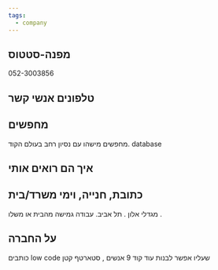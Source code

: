 ```yaml
---
tags:
  - company
---
```


מפנה-סטטוס 
---------
052-3003856


טלפונים אנשי קשר
------------

מחפשים
-----------
מחפשים מישהו עם נסיון רחב בעולם הקוד. database 

איך הם רואים אותי
-------------------------

כתובת, חנייה, וימי משרד/בית
---------------------------------
מגדלי אלון . תל אביב. עבודה גמישה מהבית או משלו . 

על החברה
----------------
כותבים low code שעליו אפשר לבנות עוד קוד
9 אנשים , סטארטף קטן

